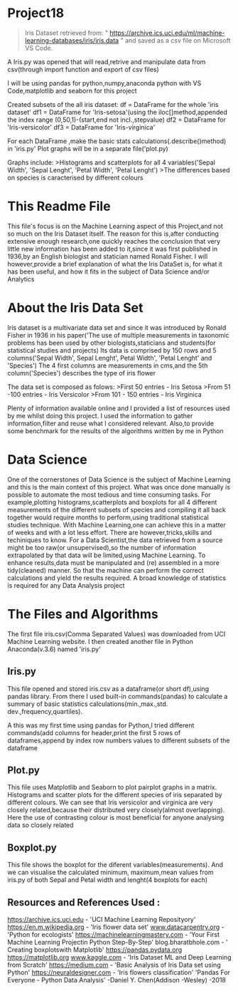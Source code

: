 # Project18

> Iris Dataset retrieved from: " https://archive.ics.uci.edu/ml/machine-learning-databases/iris/iris.data " and saved as a csv file on Microsoft VS Code.

A Iris.py was opened that will read,retrive and manipulate data from csv(through import function and export of csv files)

I will be using pandas for python,numpy,anaconda python with VS Code,matplotlib and seaborn for this project

Created subsets of the all iris dataset:
  df = DataFrame for the whole 'iris dataset'
  df1 = DataFrame for 'Iris-setosa'(using the iloc[]method,appended the index range (0,50,1)-(start,end not incl.,stepvalue)
  df2 = DataFrame for 'Iris-versicolor'
  df3 = DataFrame for 'Iris-virginica'
  
  For each DataFrame ,make the basic stats calculations(.describe()method) in 'iris.py'
  Plot graphs will be in a separate file('plot.py)
  
  Graphs include:
    >Histograms and scatterplots for all 4 variables('Sepal Width', 'Sepal Lenght', 'Petal Width', 'Petal Lenght')
    >The differences based on species is caracterised by different colours
    
    
# This Readme File

This file's focus is on the Machine Learning aspect of this Project,and not so much on the Iris Dataset itself. The reason for this is,after conducting extensive enough research,one quickly reaches the conclusion that very little new information has been added to it,since it was first published in 1936,by an English biologist and statician named Ronald Fisher.
I will however,provide a brief explanation of what the Iris DataSet is, for what it has been useful, and how it fits in the subject of Data Science and/or Analytics
    
    
# About the Iris Data Set

  Iris dataset is a multivariate data set and since it was introduced by Ronald Fisher in 1936 in his paper('The use of multiple measurements in taxonomic problems has been used by other biologists,staticians and students(for statistical studies and projects)
  Its data is comprised by 150 rows and 5 columns('Sepal Width', Sepal Lenght', Petal Width', 'Petal Lenght' and 'Species')
  The 4 first columns are measurements in cms,and the 5th column('Species') describes the type of iris flower
  
 The data set is composed as folows: 
    >First 50 entries - Iris Setosa
    >From 51 -100 entries - Iris Versicolor
    >From 101 - 150 entries - Iris Virginica
    
Plenty of information available online and I provided a list of resources used by me whilst doing this project. I used the information to gather information,filter and reuse what I considered relevant. Also,to provide some benchmark for the results of the algorithms written by me in Python
    

# Data Science

  One of the cornerstones of Data Science is the subject of Machine Learning and this is the main context of this project. 
  What was once done manually is possible to automate the most tedious and time consuming tasks. For example,plotting      histograms,scatterplots and boxplots for all 4 different measurements of the different subsets of species and compiling it all back together would require months to perform,using traditional statistical studies technique. With Machine Learning,one can achieve this in a matter of weeks and with a lot less effort.
  There are however,tricks,skills and techiniques to know. For a Data Scientist,the data retrieved from a source might be too raw(or unsupervised),so the number of information extrapolated by that data will be limited,using Machine Learning. To enhance results,data must be manipulated and (re) assembled in a more tidy(cleaned) manner. So that the machine can perform the correct calculations and yield the results required.
  A broad knowledge of statistics is required for any Data Analysis project
  
  # The Files and Algorithms
  
  The first file iris.csv(Comma Separated Values) was downloaded from UCI Machine Learning website. I then created another file in Python Anaconda(v.3.6) named 'iris.py'
  
  ## Iris.py
  
  This file opened and stored iris.csv as a dataframe(or short df),using pandas library. From there I used built-in commands(pandas) to calculate a summary of basic statistics calculations(min.,max.,std. dev.,frequency,quartiles).
  
  A this was my first time using pandas for Python,I tried different commands(add columns for header,print the first 5 rows of dataframes,append by index row numbers values to different subsets of the dataframe
  
  ## Plot.py
  
  This file uses Matplotlib and Seaborn to plot pairplot graphs in a matrix. Histograms and scatter plots for the different species of iris separated by different colours. We can see that Iris versicolor and virginica are very closely related,because their distributed very closely(almost overlapping). Here the use of contrasting colour is most beneficial for anyone analysing data so closely related
  
  
  ## Boxplot.py
  
  This file shows the boxplot for the diferent variables(measurements). And we can visualise the calculated minimum, maximum,mean values from iris.py of both Sepal and Petal width and lenght(4 boxplots for each)
  
  
  
  ## Resources and References Used :
  
  https://archive.ics.uci.edu - 'UCI Machine Learning Reposityory'
  https://en.m.wikipedia.org - 'Iris flower data set'
  www.datacarpentry.org - 'Python for ecologists'
  https://machinelearningmastery.com - 'Your First Machine Learning Projectin Python Step-By-Step'
  blog.bharatbhole.com - ' Creating boxplotswith Matplotlib'
  https://pandas.pydata.org
  https://matplotlib.org
  www.kaggle.com - 'Iris Dataset ML and Deep Learning from Scratch'
  https://medium.com - 'Basic Analysis of Iris Data set using Python'
  https://neuraldesigner.com - 'Iris flowers classification'
'Pandas For Everyone - Python Data Analysis' -Daniel Y. Chen(Addison -Wesley) -2018

